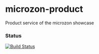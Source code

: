 # microzon-product
Product service of the microzon showcase


### Status
[![Build Status](https://travis-ci.org/leanovate/microzon-product.png)](https://travis-ci.org/leanovate/microzon-product)

